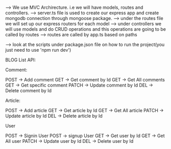 --> We use MVC Archirecture. i.e we will have models, routes and controllers.
--> server.ts file is used to create our express app and create mongodb connection through mongoose package.
--> under the routes file we will set up our express routers for each model
--> under controllers we will use models and do CRUD operations and this operations are going to be called by routes
--> routes are called by app.ts based on paths

--> look at the scripts under package.json file on how to run the project(you just need to use 'npm run dev')

BLOG List API:

Comment:

POST → Add comment
GET → Get comment by Id
GET → Get All comments
GET → Get specific comment
PATCH → Update comment by Id
DEL → Delete comment by Id

Article:

POST → Add article
GET → Get article by Id
GET → Get All article
PATCH → Update article by Id
DEL → Delete article by Id

User

POST → Signin User
POST -> signup User
GET → Get user by Id
GET → Get All user
PATCH → Update user by Id
DEL → Delete user by Id
